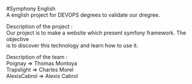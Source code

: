 #Symphony English  
A english project for DEVOPS degrees to validate our dregree.  

Description of the project :  
Our project is to make a website which present symfony framework. The objective  
is to discover this technology and learn how to use it.

Description of the team :  
Poignay => Thomas Montoya  
Trapslight => Charles Morel  
AlexisCabrol => Alexis Cabrol
